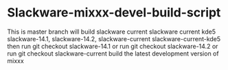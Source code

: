 Slackware-mixxx-devel-build-script
==================================
This is master branch will build slackware current slackware current kde5 
slackware-14.1, slackware-14.2, slackware-current slackware-current-kde5
then run git checkout slackware-14.1
or run git checkout slackware-14.2
or run git checkout slackware-current
build the latest development version of mixxx
